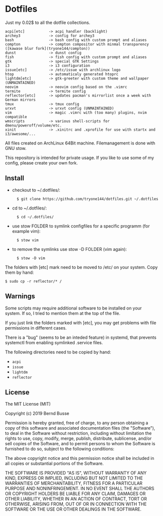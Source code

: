Dotfiles
========

Just my 0.02$ to all the dotfile collections.

    acpi[etc]           -> acpi handler (backlight)
    archey3             -> config for archey3
    bash                -> bash config with custom prompt and aliases
    compton             -> compton compositor with minmal transparency ([kawase blur fork](tryone144/compton))
    dunst               -> dunst config
    fish                -> fish config with custom prompt and aliases
    gtk                 -> special GTK Settings
    i3                  -> i3 configuration
    issue[etc]          -> /etc/issue with archlinux logo
    htop                -> automaticaly generated htoprc
    lightdm[etc]        -> gtk-greeter with custom theme and wallpaper (UNMAINTAINED)
    neovim              -> neovim config based on the .vimrc
    termite             -> termite config
    reflector[etc]      -> updates pacman's mirrorlist once a week with German mirrors
    tmux                -> tmux config
    urxvt               -> urxvt config (UNMAINTAINED)
    vim                 -> magic .vimrc with (too many) plugins, nvim compatible
    wmscripts           -> various shell-scripts for dmenu/poweroff/volume/etc.
    xinit               -> .xinitrc and .xprofile for use with startx and i3/awesome/...

All files created on ArchLinux 64Bit machine.
Filemanagement is done with GNU stow.

This repository is intended for private usage. If you like to use some of my
config, please create your own fork.


Install
-------

* checkout to ~/.dotfiles/:

        $ git clone https://github.com/tryone144/dotfiles.git ~/.dotfiles

* cd to ~/.dotfiles/:

        $ cd ~/.dotfiles/

* use stow FOLDER to symlink configfiles for a specific programm (for example
vim):

        $ stow vim

* to remove the symlinks use stow -D FOLDER (vim again):

        $ stow -D vim

The folders with [etc] mark need to be moved to /etc/ on your system. Copy them by hand:

    $ sudo cp -r reflector/* /


Warnings
--------

Some scripts may require additional software to be installed on your system.
If so, I tried to mention them at the top of the file.

If you just link the folders marked with [etc], you may get problems with file
permissions in different cases.

There is a "bug" (seems to be an inteded feature) in systemd, that prevents
systemctl from enabling symlinked .service files.

The following directories need to be copied by hand:
* `acpi`
* `issue`
* `lightdm`
* `reflector`


License
-------

The MIT License (MIT)

Copyright (c) 2019 Bernd Busse

Permission is hereby granted, free of charge, to any person obtaining a copy
of this software and associated documentation files (the "Software"), to deal
in the Software without restriction, including without limitation the rights
to use, copy, modify, merge, publish, distribute, sublicense, and/or sell
copies of the Software, and to permit persons to whom the Software is
furnished to do so, subject to the following conditions:

The above copyright notice and this permission notice shall be included in
all copies or substantial portions of the Software.

THE SOFTWARE IS PROVIDED "AS IS", WITHOUT WARRANTY OF ANY KIND, EXPRESS OR
IMPLIED, INCLUDING BUT NOT LIMITED TO THE WARRANTIES OF MERCHANTABILITY,
FITNESS FOR A PARTICULAR PURPOSE AND NONINFRINGEMENT. IN NO EVENT SHALL THE
AUTHORS OR COPYRIGHT HOLDERS BE LIABLE FOR ANY CLAIM, DAMAGES OR OTHER
LIABILITY, WHETHER IN AN ACTION OF CONTRACT, TORT OR OTHERWISE, ARISING FROM,
OUT OF OR IN CONNECTION WITH THE SOFTWARE OR THE USE OR OTHER DEALINGS IN
THE SOFTWARE.
